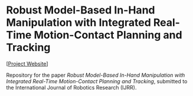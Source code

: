 # Robust Model-Based In-Hand Manipulation with Integrated Real-Time Motion-Contact Planning and Tracking

[[Project Website](https://director-of-g.github.io/in_hand_manipulation_2/)]

Repository for the paper _Robust Model-Based In-Hand Manipulation with Integrated Real-Time Motion-Contact Planning and Tracking_, submitted to the International Journal of Robotics Research (IJRR).
